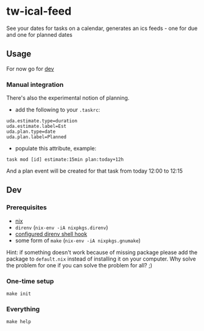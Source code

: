 # tw-ical-feed
See your dates for tasks on a calendar, generates an ics feeds - one for due and one for planned dates

## Usage
For now go for [dev](#dev)

### Manual integration

There's also the experimental notion of planning.

- add the following to your `.taskrc`:
```
uda.estimate.type=duration
uda.estimate.label=Est
uda.plan.type=date
uda.plan.label=Planned
```

- populate this attribute, example:
```
task mod [id] estimate:15min plan:today+12h
```

And a plan event will be created for that task from today 12:00 to 12:15

## Dev

### Prerequisites
- [nix](https://nixos.org/download.html)
- `direnv` (`nix-env -iA nixpkgs.direnv`)
- [configured direnv shell hook ](https://direnv.net/docs/hook.html)
- some form of `make` (`nix-env -iA nixpkgs.gnumake`)

Hint: if something doesn't work because of missing package please add the package to `default.nix` instead of installing it on your computer. Why solve the problem for one if you can solve the problem for all? ;)

### One-time setup
```
make init
```

### Everything
```
make help
```
